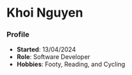  # Khoi Nguyen

 ### Profile
 - **Started**: 13/04/2024
 - **Role**: Software Developer
 - **Hobbies**: Footy, Reading, and Cycling
 
 